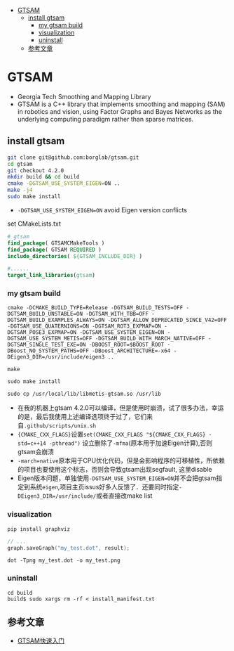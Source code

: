 - [GTSAM](#gtsam)
  - [install gtsam](#install-gtsam)
    - [my gtsam build](#my-gtsam-build)
    - [visualization](#visualization)
    - [uninstall](#uninstall)
  - [参考文章](#参考文章)

# GTSAM

- Georgia Tech Smoothing and Mapping Library
- GTSAM is a C++ library that implements smoothing and mapping (SAM) in robotics and vision, using Factor Graphs and Bayes Networks as the underlying computing paradigm rather than sparse matrices.

## install gtsam

```bash
git clone git@github.com:borglab/gtsam.git
cd gtsam
git checkout 4.2.0
mkdir build && cd build
cmake -DGTSAM_USE_SYSTEM_EIGEN=ON ..
make -j4
sudo make install
```

- `-DGTSAM_USE_SYSTEM_EIGEN=ON` avoid Eigen version conflicts

set CMakeLists.txt
```cmake
# gtsam 
find_package( GTSAMCMakeTools )
find_package( GTSAM REQUIRED )
include_directories( ${GTSAM_INCLUDE_DIR} )

#......
target_link_libraries(gtsam)
```

### my gtsam build

```shell
cmake -DCMAKE_BUILD_TYPE=Release -DGTSAM_BUILD_TESTS=OFF -DGTSAM_BUILD_UNSTABLE=ON -DGTSAM_WITH_TBB=OFF -DGTSAM_BUILD_EXAMPLES_ALWAYS=ON -DGTSAM_ALLOW_DEPRECATED_SINCE_V42=OFF -DGTSAM_USE_QUATERNIONS=ON -DGTSAM_ROT3_EXPMAP=ON -DGTSAM_POSE3_EXPMAP=ON -DGTSAM_USE_SYSTEM_EIGEN=ON -DGTSAM_USE_SYSTEM_METIS=OFF -DGTSAM_BUILD_WITH_MARCH_NATIVE=OFF -DGTSAM_SINGLE_TEST_EXE=ON -DBOOST_ROOT=$BOOST_ROOT -DBoost_NO_SYSTEM_PATHS=OFF -DBoost_ARCHITECTURE=-x64 -DEigen3_DIR=/usr/include/eigen3 ..

make

sudo make install

sudo cp /usr/local/lib/libmetis-gtsam.so /usr/lib
```

- 在我的机器上gtsam 4.2.0可以编译，但是使用时崩溃，试了很多办法，幸运的是，最后我使用上述编译选项终于过了，它们来自`.github/scripts/unix.sh`
- `{CMAKE_CXX_FLAGS}`设置`set(CMAKE_CXX_FLAGS "${CMAKE_CXX_FLAGS} -std=c++14 -pthread")` 设立删除了`-mfma`(原本用于加速Eigen计算),否则gtsam会崩溃
- `-march=native`原本用于CPU优化代码，但是会影响程序的可移植性，所依赖的项目也要使用这个标志，否则会导致gtsam出现segfault, 这里disable
- Eigen版本问题，单独使用`-DGTSAM_USE_SYSTEM_EIGEN=ON`并不会把gtsam指定到系统`eigen`,项目主页issus好多人反馈了．还要同时指定`-DEigen3_DIR=/usr/include/`或者直接改make list

### visualization

```shell
pip install graphviz
```

```cpp
// ...
graph.saveGraph("my_test.dot", result);
```

```shell
dot -Tpng my_test.dot -o my_test.png
```


### uninstall

```shell
cd build
build$ sudo xargs rm -rf < install_manifest.txt
```

## 参考文章

- [GTSAM快速入门](https://zhuanlan.zhihu.com/p/621999120)
